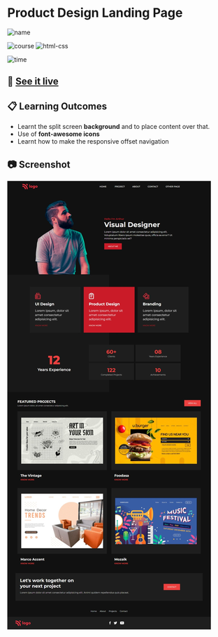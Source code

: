 # Product Design Landing Page

![name](https://img.shields.io/badge/Shubham-Somvanshi-blue)

![course](https://img.shields.io/badge/-full--stack--js--bootcamp-red)
![html-css](https://img.shields.io/badge/HTML%20%2F%20CSS-Project--15-green)

![time](https://img.shields.io/badge/time--to--complete-9--hrs--approx.-yellowgreen)

## :link: [See it live](https://project-15-portfolio-website-gfht.vercel.app/)


## :clipboard: Learning Outcomes 

- Learnt the split screen **background** and to place content over that. 
- Use of **font-awesome icons**
- Learnt how to make the responsive offset navigation

## :camera: Screenshot
![screenshot](./images/15.jpeg)


